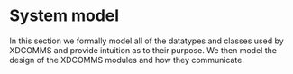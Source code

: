 # System model

In this section we formally model all of the datatypes and classes used by XDCOMMS and provide intuition as to their purpose. We then model the design of the XDCOMMS modules and how they communicate.